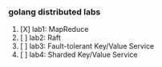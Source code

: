 ### golang distributed labs
1. [X] lab1: MapReduce
2. [ ] lab2: Raft
3. [ ] lab3: Fault-tolerant Key/Value Service
4. [ ] lab4: Sharded Key/Value Service